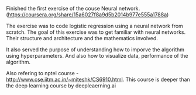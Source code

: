 Finished the first exercise of the couse Neural network. (https://coursera.org/share/15a6027f8a9d5b2014b977e555a1788a)

The exercise was to code logistic regression using a neural network from scratch. The goal of this exercise was to get familiar with neural networks. 
Their structure and architecture and the mathematics involved. 

It also served the purpose of understanding how to imporve the algorithm using hyperparameters. And also how to visualize data, performance of the algorithm.

Also refering to nptel course - http://www.cse.iitm.ac.in/~miteshk/CS6910.html. 
This course is deeper than the deep learning course by deepleaerning.ai
